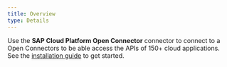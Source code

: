 ```yaml
---
title: Overview
type: Details
---
```

Use the **SAP Cloud Platform Open Connector** connector to connect to a Open Connectors to be able access the APIs of 150+ cloud applications. See the [installation guide](https://storage.googleapis.com/faros-stage-base-xf-bundles/installation/openconnectors.html) to get started. 